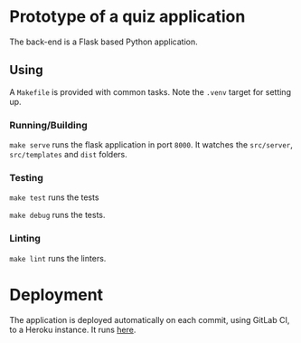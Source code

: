 # Prototype of a quiz application

The back-end is a Flask based Python application.

## Using

A `Makefile` is provided with common tasks. Note the `.venv` target for setting up.

### Running/Building

`make serve` runs the flask application in port `8000`. It watches the `src/server`, `src/templates` and `dist` folders.

### Testing

`make test` runs the tests

`make debug` runs the tests.

### Linting

`make lint` runs the linters.

# Deployment

The application is deployed automatically on each commit, using GitLab CI, to a Heroku instance. It runs [here](#TODO).
